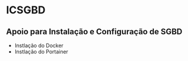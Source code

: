 # ICSGBD
## Apoio para Instalação e Configuração de SGBD
- Instlação do Docker
- Instlação do Portainer
